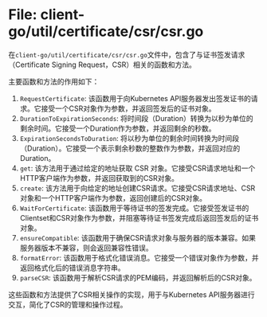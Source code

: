 # File: client-go/util/certificate/csr/csr.go

在`client-go/util/certificate/csr/csr.go`文件中，包含了与证书签发请求（Certificate Signing Request，CSR）相关的函数和方法。

主要函数和方法的作用如下：
1. `RequestCertificate`: 该函数用于向Kubernetes API服务器发出签发证书的请求。它接受一个CSR对象作为参数，并返回签发后的证书对象。
2. `DurationToExpirationSeconds`: 将时间段（Duration）转换为以秒为单位的剩余时间。它接受一个Duration作为参数，并返回剩余的秒数。
3. `ExpirationSecondsToDuration`: 将以秒为单位的剩余时间转换为时间段（Duration）。它接受一个表示剩余秒数的整数作为参数，并返回对应的Duration。
4. `get`: 该方法用于通过给定的地址获取 CSR 对象。它接受CSR请求地址和一个HTTP客户端作为参数，并返回获取到的CSR对象。
5. `create`: 该方法用于向给定的地址创建CSR请求。它接受CSR请求地址、CSR对象和一个HTTP客户端作为参数，返回创建后的CSR对象。
6. `WaitForCertificate`: 该函数用于等待证书的签发完成。它接受签发证书的Clientset和CSR对象作为参数，并阻塞等待证书签发完成后返回签发后的证书对象。
7. `ensureCompatible`: 该函数用于确保CSR请求对象与服务器的版本兼容。如果服务器版本不兼容，则会返回兼容性错误。
8. `formatError`: 该函数用于格式化错误消息。它接受一个错误对象作为参数，并返回格式化后的错误消息字符串。
9. `parseCSR`: 该函数用于解析CSR请求的PEM编码，并返回解析后的CSR对象。

这些函数和方法提供了CSR相关操作的实现，用于与Kubernetes API服务器进行交互，简化了CSR的管理和操作过程。

